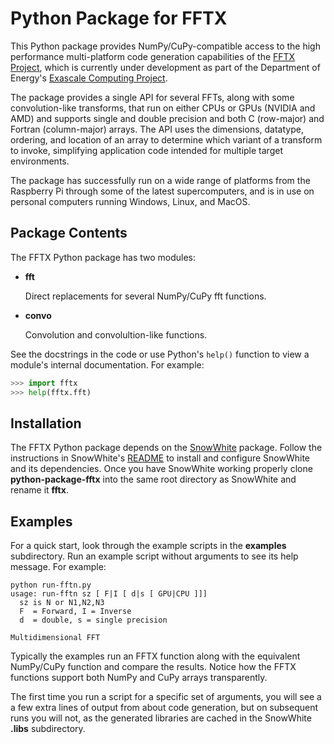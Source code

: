 Python Package for FFTX
=======================

This Python package provides NumPy/CuPy-compatible access to the high performance multi-platform 
code generation capabilities of the [FFTX Project](https://github.com/spiral-software/fftx), 
which is currently under development as part of the Department of Energy's 
[Exascale Computing Project](https://www.exascaleproject.org/).

The package provides a single API for several FFTs, along with some convolution-like transforms, that run on either CPUs or GPUs (NVIDIA and AMD) and supports single and double precision and both C (row-major) and Fortran (column-major) arrays.  The API uses the dimensions, datatype, ordering, and location of an array to determine which variant of a transform to invoke, simplifying application code intended for multiple target environments.

The package has successfully run on a wide range of platforms from the Raspberry Pi through some of the latest supercomputers, and is in use on personal computers running Windows, Linux, and MacOS.

## Package Contents

The FFTX Python package has two modules:

- **fft**

   Direct replacements for several NumPy/CuPy fft functions.
   
- **convo**

   Convolution and convolultion-like functions.

See the docstrings in the code or use Python's `help()` function to view a module's internal documentation.  For example:

```python console
>>> import fftx
>>> help(fftx.fft)
```

## Installation

The FFTX Python package depends on the [SnowWhite](https://github.com/spiral-software/python-package-snowwhite) package. 
Follow the instructions in SnowWhite's 
[README](https://github.com/spiral-software/python-package-snowwhite#readme)
to install and 
configure SnowWhite and its dependencies. Once you have SnowWhite working properly 
clone **python-package-fftx** into the same root directory as SnowWhite and rename it **fftx**.

## Examples

For a quick start, look through the example scripts in the **examples** subdirectory.  Run an example script without arguments to see its help message.  For example:

```shell
python run-fftn.py
usage: run-fftn sz [ F|I [ d|s [ GPU|CPU ]]]
  sz is N or N1,N2,N3
  F  = Forward, I = Inverse
  d  = double, s = single precision

Multidimensional FFT
```

Typically the examples run an FFTX function along with the equivalent NumPy/CuPy function and compare the results.  Notice how the FFTX functions support both NumPy and CuPy arrays transparently.

The first time you run a script for a specific set of arguments, you will see a a few extra lines of output from about code generation, but on subsequent runs you will not, as the generated libraries 
are cached in the SnowWhite **.libs** subdirectory.
